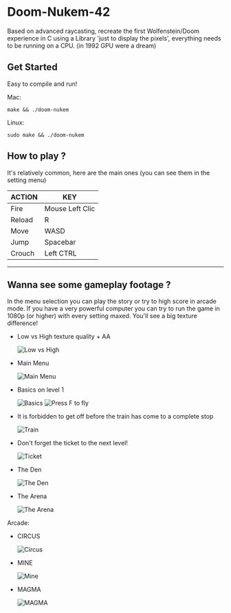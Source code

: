 # Doom-Nukem-42
Based on advanced raycasting, recreate the first Wolfenstein/Doom experience in C using a Library 'just to display the pixels', everything needs to be running on a CPU. (in 1992 GPU were a dream)

## **Get Started**

Easy to compile and run!

Mac:
```
make && ./doom-nukem
```

Linux:
```
sudo make && ./doom-nukem
```

## **How to play ?**

It's relatively common, here are the main ones (you can see them in the setting menu)

| ACTION | KEY             |
| ------ | --------------- |
| Fire   | Mouse Left Clic |
| Reload | R               |
| Move   | WASD            |
| Jump   | Spacebar        |
| Crouch | Left CTRL       |

------

## **Wanna see some gameplay footage ?**

In the menu selection you can play the story or try to high score in arcade mode.
If you have a very powerful computer you can try to run the game in 1080p (or higher) with every setting maxed. You'll see a big texture difference!

- Low vs High texture quality + AA

  ![Low vs High](https://github.com/ibouabda/Doom-Nukem/gifs_doom/lowvshigh.png)
  

- Main Menu

  ![Main Menu](https://github.com/ibouabda/Doom-Nukem/gifs_doom/menu.gif)

- Basics on level 1

  ![Basics](https://github.com/ibouabda/Doom-Nukem/gifs_doom/level1_1.gif)
  ![Press F to fly](https://github.com/ibouabda/Doom-Nukem/gifs_doom/level1_2.gif)

- It is forbidden to get off before the train has come to a complete stop

  ![Train](https://github.com/ibouabda/Doom-Nukem/gifs_doom/level2_1.gif)

- Don't forget the ticket to the next level!

  ![Ticket](https://github.com/ibouabda/Doom-Nukem/gifs_doom/level3_2.gif)

- The Den

  ![The Den](https://github.com/ibouabda/Doom-Nukem/gifs_doom/level3_1.gif)

- The Arena

  ![The Arena](https://github.com/ibouabda/Doom-Nukem/gifs_doom/levelfinal_1.gif)

Arcade:

- CIRCUS

  ![Circus](https://github.com/ibouabda/Doom-Nukem/gifs_doom/1.gif)

- MINE

  ![Mine](https://github.com/ibouabda/Doom-Nukem/gifs_doom/1.gif)

- MAGMA

  ![MAGMA](https://github.com/ibouabda/Doom-Nukem/gifs_doom/1.gif)









